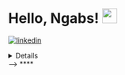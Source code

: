 # Hello, Ngabs! <img src="https://raw.githubusercontent.com/MartinHeinz/MartinHeinz/master/wave.gif" width="30px">
[![linkedin](https://img.shields.io/badge/linkedin-%230077B5.svg?&style=flat-square&logo=linkedin&logoColor=white)](https://www.linkedin.com/in/ahmad-miqdad-86141421a/)
<!--
**miqdad08/miqdad08** is a ✨ _special_ ✨ repository because its `README.md` (this file) appears on your GitHub profile.

Here are some ideas to get you started:

- 🔭 I’m currently working on ...
- 🌱 I’m currently learning ...
- 👯 I’m looking to collaborate on ...
- 🤔 I’m looking for help with ...
- 💬 Ask me about ...
- 📫 How to reach me: ...
- 😄 Pronouns: ...
- ⚡ Fun fact: ...
-->

<details>	
<<details>	
  <summary><b>📊 This week I spent my time on</b></summary>
<p align="center">
  <a href="https://github.com/miqdad08" target="_blank">
    <img src="https://github-readme-stats.vercel.app/api?username=miqdad08&show_icons=true&bg_color=FFFF&text_color=000&border_color=444" height="165">
  </a>

  <a href="https://github.com/Reyhan05" target="_blank">
    <img src="https://github-readme-stats.vercel.app/api/top-langs/?username=miqdad08&layout=compact&bg_color=FFF&text_color=000&border_color=444&hide=objective-c,swift"  height="165">
  </a>
  <br>
</p>

</details>
</details> -->
****
